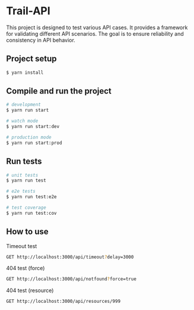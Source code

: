 # Trail-API

This project is designed to test various API cases.
It provides a framework for validating different API scenarios.
The goal is to ensure reliability and consistency in API behavior.

## Project setup

```bash
$ yarn install
```

## Compile and run the project

```bash
# development
$ yarn run start

# watch mode
$ yarn run start:dev

# production mode
$ yarn run start:prod
```

## Run tests

```bash
# unit tests
$ yarn run test

# e2e tests
$ yarn run test:e2e

# test coverage
$ yarn run test:cov
```

## How to use

Timeout test
```bash
GET http://localhost:3000/api/timeout?delay=3000
```

404 test (force)
```bash
GET http://localhost:3000/api/notfound?force=true
```

404 test (resource)
```bash
GET http://localhost:3000/api/resources/999
```
